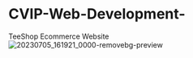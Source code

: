 # CVIP-Web-Development-
TeeShop Ecommerce Website
![20230705_161921_0000-removebg-preview](https://github.com/KashishRathore/CVIP-Web-Development-/assets/115409116/3c15e96b-d10e-44df-bd13-f2745f6ba889)
